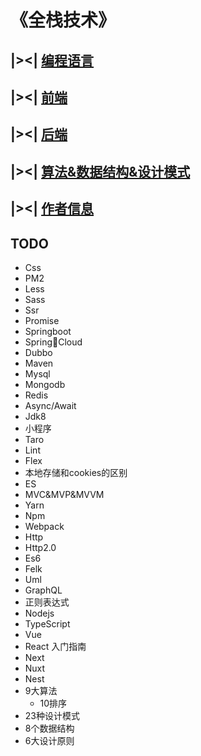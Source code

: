 # 《全栈技术》

## |><| [编程语言](/introduce.md) 

## |><| [前端](/share/font_end/index.md)

## |><| [后端](/share/back_end)

## |><| [算法&数据结构&设计模式]()

## |><| [作者信息](/author.md)

## TODO
- Css
- PM2
- Less
- Sass
- Ssr
- Promise
- Springboot
- SpringCloud
- Dubbo
- Maven
- Mysql
- Mongodb
- Redis
- Async/Await
- Jdk8
- 小程序
- Taro
- Lint
- Flex
- 本地存储和cookies的区别
- ES
- MVC&MVP&MVVM
- Yarn
- Npm   
- Webpack
- Http
- Http2.0
- Es6
- Felk
- Uml
- GraphQL
- 正则表达式
- Nodejs
- TypeScript
- Vue
- React 入门指南
- Next
- Nuxt
- Nest
- 9大算法
    - 10排序
- 23种设计模式
- 8个数据结构
- 6大设计原则
